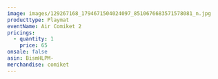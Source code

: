 ```yaml
---
image: images/129267168_1794671504024097_8510676683571578081_n.jpg
producttype: Playmat
eventName: Air Comiket 2
pricings:
  - quantity: 1
    price: 65
onsale: false
asin: BismHLPM-
merchandise: comiket
---
```

